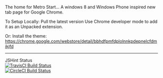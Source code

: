 The home for Metro Start...
A windows 8 and Windows Phone inspired new tab page for Google Chrome.

To Setup Locally:
Pull the latest version
Use Chrome developer mode to add it as an Unpacked extension.

Or:
Install the theme: https://chrome.google.com/webstore/detail/bbhdfpmfdplolnnkpdepnelcfdmikjfd

-------
JSHint Status  
[![TravisCI Build Status](https://travis-ci.org/metro-start/metro-start.svg?branch=master)](https://travis-ci.org/metro-start/metro-start)  
[![CircleCI Build Status](https://circleci.com/gh/chustar/metro-start/tree/webpack-amdjs.png?circle-token=:circle-token)](https://travis-ci.org/chustar/metro-start/)  

